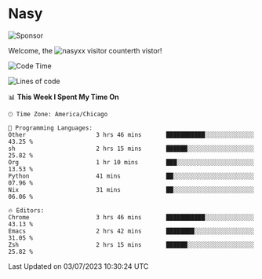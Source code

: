# Nasy

<!--
<p align="center">
<img height="200" src="https://github-readme-stats.vercel.app/api?username=nasyxx&count_private=true&show_icons=true&theme=dracula&include_all_commits=true"/>
<img height="200" src="https://github-readme-stats.vercel.app/api/top-langs/?username=nasyxx&theme=dracula&hide=html,jupyter+notebook&count_private=true&show_icons=true"/>
</p>

  
----------------
-->

![Sponsor](https://img.shields.io/static/v1.svg?label=Sponsor&message=%E2%9D%A4&logo=GitHub&style=flat&color=pink)
 
Welcome, the ![nasyxx visitor counter](https://count.getloli.com/get/@nasyxx?theme=rule34)th vistor!
 
<!--START_SECTION:waka-->
![Code Time](http://img.shields.io/badge/Code%20Time-3%2C590%20hrs%201%20min-blue)

![Lines of code](https://img.shields.io/badge/From%20Hello%20World%20I%27ve%20Written-6.3%20million%20lines%20of%20code-blue)

📊 **This Week I Spent My Time On** 

```text
🕑︎ Time Zone: America/Chicago

💬 Programming Languages: 
Other                    3 hrs 46 mins       ███████████░░░░░░░░░░░░░░   43.25 % 
sh                       2 hrs 15 mins       ██████░░░░░░░░░░░░░░░░░░░   25.82 % 
Org                      1 hr 10 mins        ███░░░░░░░░░░░░░░░░░░░░░░   13.53 % 
Python                   41 mins             ██░░░░░░░░░░░░░░░░░░░░░░░   07.96 % 
Nix                      31 mins             ██░░░░░░░░░░░░░░░░░░░░░░░   06.06 % 

🔥 Editors: 
Chrome                   3 hrs 46 mins       ███████████░░░░░░░░░░░░░░   43.13 % 
Emacs                    2 hrs 42 mins       ████████░░░░░░░░░░░░░░░░░   31.05 % 
Zsh                      2 hrs 15 mins       ██████░░░░░░░░░░░░░░░░░░░   25.82 % 
```


 Last Updated on 03/07/2023 10:30:24 UTC
<!--END_SECTION:waka-->

<!-- ![visitors](https://visitor-badge.laobi.icu/badge?page_id=nasyxx.nasyxx) -->
